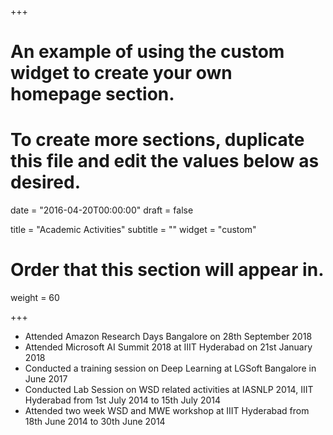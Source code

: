 +++
# An example of using the custom widget to create your own homepage section.
# To create more sections, duplicate this file and edit the values below as desired.

date = "2016-04-20T00:00:00"
draft = false

title = "Academic Activities"
subtitle = ""
widget = "custom"

# Order that this section will appear in.
weight = 60

+++

* Attended Amazon Research Days Bangalore on 28th September 2018
* Attended Microsoft AI Summit 2018 at IIIT Hyderabad on 21st January 2018
* Conducted a training session on Deep Learning at LGSoft Bangalore in June 2017
* Conducted Lab Session on WSD related activities at IASNLP 2014, IIIT Hyderabad from 1st July 2014 to 15th July 2014
* Attended two week WSD and MWE workshop at IIIT Hyderabad from 18th June 2014 to 30th June 2014
